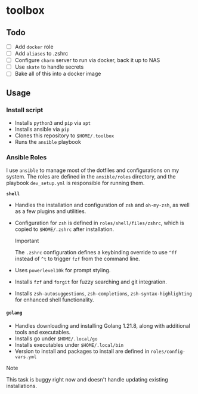 # toolbox

## Todo

- [ ] Add `docker` role
- [ ] Add `aliases` to .zshrc
- [ ] Configure `charm` server to run via docker, back it up to NAS
- [ ] Use `skate` to handle secrets
- [ ] Bake all of this into a docker image

## Usage

### Install script

- Installs `python3` and `pip` via `apt`
- Installs ansible via `pip`
- Clones this repository to `$HOME/.toolbox`
- Runs the `ansible` playbook

### Ansible Roles

I use `ansible` to manage most of the dotfiles and configurations on my system. 
The roles are defined in the `ansible/roles` directory, and the playbook 
`dev_setup.yml` is responsible for running them.

**`shell`**

- Handles the installation and configuration of `zsh` and `oh-my-zsh`, as well 
  as a few plugins and utilities.

- Configuration for `zsh` is defined in `roles/shell/files/zshrc`, which is 
  copied to `$HOME/.zshrc` after installation. 
  
    > [!IMPORTANT]
    > The `.zshrc` configuration defines a keybinding override to use `^ff` 
    instead of `^t` to trigger `fzf` from the command line.

- Uses `powerlevel10k` for prompt styling.
- Installs `fzf` and `forgit` for fuzzy searching and git integration.
- Installs `zsh-autosuggestions`, `zsh-completions`, `zsh-syntax-highlighting` 
  for enhanced shell functionality.

#### `golang`

- Handles downloading and installing Golang 1.21.8, along with additional tools 
  and executables.
- Installs go under `$HOME/.local/go`
- Installs executables under `$HOME/.local/bin`
- Version to install and packages to install are defined in `roles/config-vars.yml`

> [!NOTE]
> This task is buggy right now and doesn't handle updating existing installations.